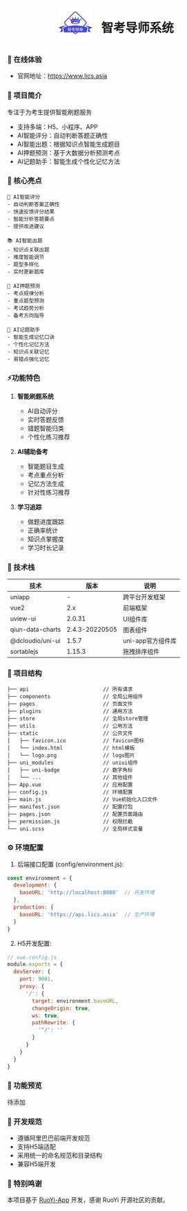 <div align="center">
  <div style="display: flex; align-items: center; justify-content: center;">
    <img src="static/preview/logo.png" width="80" height="80" alt="logo" style="margin-right: 20px"/>
    <h1>智考导师系统</h1>
  </div>
</div>

### 🚀 在线体验
- 官网地址：https://www.lics.asia

### 📱 项目简介
专注于为考生提供智能刷题服务
- 支持多端：H5、小程序、APP
- AI智能评分：自动判断答题正确性
- AI智能出题：根据知识点智能生成题目
- AI押题预测：基于大数据分析预测考点
- AI记题助手：智能生成个性化记忆方法

### 🎯 核心亮点
```
🤖 AI智能评分
- 自动判断答案正确性
- 快速反馈评分结果
- 智能分析答题要点
- 提供改进建议

📚 AI智能出题
- 知识点关联出题
- 难度智能调节
- 题型多样化
- 实时更新题库

🎯 AI押题预测
- 考点规律分析
- 重点题型预测
- 考试趋势分析
- 备考方向指导

📝 AI记题助手
- 智能生成记忆口诀
- 个性化记忆方法
- 知识点关联记忆
- 易错点强化记忆
```

### ⚡功能特色
1. **智能刷题系统**
   - AI自动评分
   - 实时答题反馈
   - 错题智能归类
   - 个性化练习推荐

2. **AI辅助备考**
   - 智能题目生成
   - 考点重点分析
   - 记忆方法生成
   - 针对性练习推荐

3. **学习追踪**
   - 做题进度跟踪
   - 正确率统计
   - 知识点掌握度
   - 学习时长记录

### 🔨 技术栈
| 技术 | 版本 | 说明 |
|------|------|------|
| uniapp | - | 跨平台开发框架 |
| vue2 | 2.x | 前端框架 |
| uview-ui | 2.0.31 | UI组件库 |
| qiun-data-charts | 2.4.3-20220505 | 图表组件 |
| @dcloudio/uni-ui | 1.5.7 | uni-app官方组件库 |
| sortablejs | 1.15.3 | 拖拽排序组件 |

### 📁 项目结构
```
├── api                        // 所有请求
├── components                 // 全局公用组件
├── pages                      // 页面文件
├── plugins                    // 通用方法
├── store                      // 全局store管理
├── utils                      // 公用方法
├── static                     // 公共文件
│   ├── favicon.ico            // favicon图标
│   └── index.html             // html模板
│   └── logo.png               // logo图片
├── uni_modules                // uniui组件
│   ├── uni-badge              // 数字角标
│   └── ...                    // 其他组件
├── App.vue                    // 应用配置
├── config.js                  // 环境配置
├── main.js                    // Vue初始化入口文件
├── manifest.json              // 配置打包
├── pages.json                 // 配置页面路由
├── permission.js              // 权限拦截
└── uni.scss                   // 全局样式变量
```

### ⚙️ 环境配置

1. 后端接口配置 (config/environment.js):
```js
const environment = {
  development: {
    baseURL: 'http://localhost:8080'  // 开发环境
  },
  production: {
    baseURL: 'https://api.lics.asia'  // 生产环境
  }
}
```

2. H5开发配置:
```js
// vue.config.js
module.exports = {
  devServer: {
    port: 9001,
    proxy: {
      '/': {
        target: environment.baseURL,
        changeOrigin: true,
        ws: true,
        pathRewrite: {
          '^/': ''
        }
      }
    }
  }
}
```

### 📱 功能预览
待添加

### 🤝 开发规范
- 遵循阿里巴巴前端开发规范
- 支持H5端适配
- 采用统一的命名规范和目录结构
- 兼容H5端开发

### 🙏 特别鸣谢

本项目基于 [RuoYi-App](https://gitee.com/y_project/RuoYi-App) 开发，感谢 RuoYi 开源社区的贡献。
